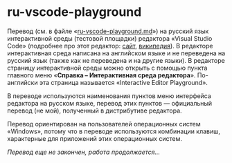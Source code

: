 # ru-vscode-playground
Перевод (см. в файле «[ru-vscode-playground.md](ru-vscode-playground.md)») на русский язык интерактивной среды (тестовой площадки) редактора «Visual Studio Code» (подробнее про этот редактор: [сайт](https://code.visualstudio.com), [википедия](https://ru.wikipedia.org/wiki/Visual_Studio_Code)). В редакторе интерактивная среда написана на английском языке и не переведена на русский язык (также как не переведена и на другие языки). В редакторе страницу интерактивной среды можно открыть с помощью пункта главного меню «__Справка&nbsp;– Интерактивная среда редактора__». По-английски эта страница называется «Interactive Editor Playground».

В переводе используются наименования пунктов меню интерфейса редактора на русском языке, перевод этих пунктов&nbsp;— официальный перевод (не мой), полученный в дистрибутиве редактора.

Перевод ориентирован на пользователей операционных систем «Windows», потому что в переводе используются комбинации клавиш, характерные для приложений этих операционных систем.

_Перевод еще не закончен, работа продолжается..._
